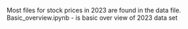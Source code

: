 Most files for stock prices in 2023 are found in the data file. 
Basic_overview.ipynb - is basic over view of 2023 data set
